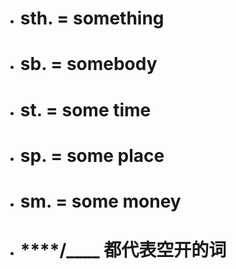 - # sth. = something
- # sb. = somebody
- # st. = some time
- # sp. = some place
- # sm. = some money
- # ****/____ 都代表空开的词